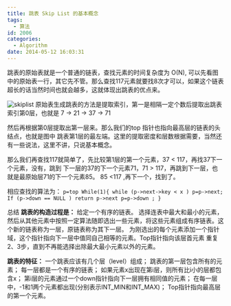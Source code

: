 ```yaml
---
title: 跳表 Skip List 的基本概念
tags:
  - 算法
id: 2006
categories:
  - Algorithm
date: 2014-05-12 16:03:31
---
```


跳表的原始表就是一个普通的链表，查找元素的时间复杂度为 O(N), 可以先看图中的原始表一行，其它先不管。那么查找117元素就要找8次才可以，如果这个链表超长的话当然时间也就会越多，这就体现出跳表的优点来。

![skiplist](/wp-content/uploads/2014/05/197763f0779ab3aa29b081bbdf460d68.png)
原始表生成跳表的方法是提取索引，第一是相隔一定个数后提取出跳表索引第0层，也就是
7 -&gt; 21 -&gt; 37 -&gt; 71
<!--more-->
然后再根据第0层提取出第一层来。那么我们的top 指针也指向最高层的链表的头结点，也就是图中 跳表第1层的最左端。这里的提取密度和层数根据需要，当然还有一些说法，这里不讲，只说基本概念。

那么我们再查找117就简单了，先比较第1层的第一个元素，37 &lt; 117，再找37下一个元素，没有，跳到 下一层的37的下一个元素71，71 &gt; 117，再跳到下一层，也就是最原始层71的下一个元素85。 85 &lt;117 ,再下一个，找到了。

相应查找的算法为：
`
p=top
While(1){
    while (p->next->key < x ) p=p->next;
    If (p->down == NULL ) return p->next
    p=p->down ;
}
`

总结
**跳表的构造过程是：**
给定一个有序的链表。
选择连表中最大和最小的元素，然后从其他元素中按照一定算法随即选出一些元素，将这些元素组成有序链表。这个新的链表称为一层，原链表称为其下一层。
为刚选出的每个元素添加一个指针域，这个指针指向下一层中值同自己相等的元素。Top指针指向该层首元素
重复2、3步，直到不再能选择出除最大最小元素以外的元素。

**跳表的特征：**
一个跳表应该有几个层（level）组成；
跳表的第一层包含所有的元素；
每一层都是一个有序的链表；
如果元素x出现在第i层，则所有比i小的层都包含x；
第i层的元素通过一个down指针指向下一层拥有相同值的元素；
在每一层中，-1和1两个元素都出现(分别表示INT_MIN和INT_MAX)；
Top指针指向最高层的第一个元素。
